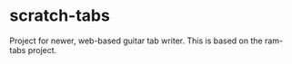 scratch-tabs
=======

Project for newer, web-based guitar tab writer. This is based on the ram-tabs project.
